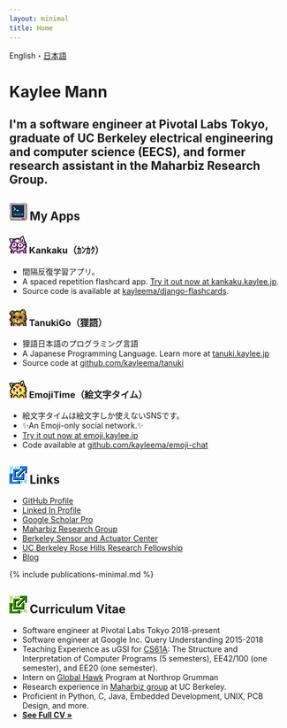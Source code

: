 ```yaml
---
layout: minimal
title: Home
---
```


<div class="switcher">
<span>English</span>・<a href="/jp/index.html">日本語</a>
</div>


<hgroup>
    <h1>Kaylee Mann</h1>
    <h2>
        I'm a software engineer at Pivotal Labs Tokyo,
        graduate of UC Berkeley electrical engineering and computer science (EECS),
        and former research assistant in the Maharbiz Research Group.
    </h2>
</hgroup>

## <img width="32px" class="favicon" src="/images/favicons/apps.png" /> My Apps

### <img width="32px" class="favicon" src="/images/favicons/favicon-megane.png" /> Kankaku（ｶﾝｶｸ）

* 間隔反復学習アプリ。
* A spaced repetition flashcard app.
[Try it out now at kankaku.kaylee.jp](https://kankaku.kaylee.jp).
* Source code is available at [kayleema/django-flashcards](https://github.com/kayleema/django-flashcards).

### <img width="32px" class="favicon" src="/images/favicons/favicon-tanuki.png" /> TanukiGo（狸語）

* 狸語日本語のプログラミング言語
* A Japanese Programming Language. Learn more at [tanuki.kaylee.jp](https://tanuki.kaylee.jp)
* Source code at [github.com/kayleema/tanuki](https://github.com/kayleema/tanuki)

### <img width="32px" class="favicon" src="/images/favicons/favicon-emojitime.png" /> EmojiTime（絵文字タイム）

* 絵文字タイムは絵文字しか使えないSNSです。
* ✨An Emoji-only social network.✨
* [Try it out now at emoji.kaylee.jp](https://emoji.kaylee.jp)
* Code available at [github.com/kayleema/emoji-chat](https://github.com/kayleema/emoji-chat)

## <img width="32px" class="favicon" src="/images/favicons/link.png" /> Links
* [GitHub Profile](https://github.com/kayleema)
* [Linked In Profile](http://www.linkedin.com/in/kayleem)
* [Google Scholar Pro](https://scholar.google.com/citations?user=octX3FQAAAAJ)
* [Maharbiz Research Group](http://maharbizgroup.wordpress.com/)
* [Berkeley Sensor and Actuator Center](https://bsac.berkeley.edu)
* [UC Berkeley Rose Hills Research Fellowship](https://research.berkeley.edu/surf/surf-rose-hills/)
* [Blog](/posts-minimal.html)

{% include publications-minimal.md %}

## <img width="32px" class="favicon" src="/images/favicons/link.png"  style="filter: hue-rotate(-120deg);"  /> Curriculum Vitae
* Software engineer at Pivotal Labs Tokyo 2018-present
* Software engineer at Google Inc. Query Understanding 2015-2018
* Teaching Experience as uGSI for [CS61A](http://www-inst.eecs.berkeley.edu/~cs61a): The Structure and Interpretation of Computer Programs (5 semesters), EE42/100 (one semester), and EE20 (one semester).
* Intern on [Global Hawk](http://en.wikipedia.org/wiki/Northrop_Grumman_RQ-4_Global_Hawk) Program at Northrop Grumman
* Research experience in [Maharbiz group](http://maharbizgroup.wordpress.com/) at UC Berkeley.
* Proficient in Python, C, Java, Embedded Development, UNIX, PCB Design, and more.
* **[See Full CV &raquo;](/resume.pdf)**


